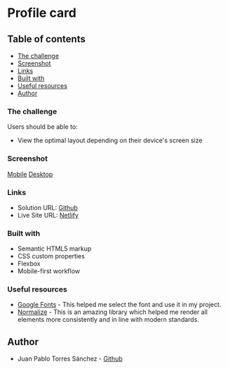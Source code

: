 # Profile card

## Table of contents

  - [The challenge](#the-challenge)
  - [Screenshot](#screenshot)
  - [Links](#links)
  - [Built with](#built-with)
  - [Useful resources](#useful-resources)
  - [Author](#author)

### The challenge

Users should be able to:

- View the optimal layout depending on their device's screen size

### Screenshot

[Mobile](images/mobile.png)
[Desktop](images/desktop.png)

### Links

- Solution URL: [Github](https://github.com/juanptsanchez/profile-card)
- Live Site URL: [Netlify](https://profile-card-test.netlify.app/)

### Built with

- Semantic HTML5 markup
- CSS custom properties
- Flexbox
- Mobile-first workflow

### Useful resources

- [Google Fonts](https://fonts.google.com/) - This helped me select the font and use it in my project.
- [Normalize](https://necolas.github.io/normalize.css/) - This is an amazing library which helped me render all elements more consistently and in line with modern standards.

## Author

- Juan Pablo Torres Sánchez - [Github](https://github.com/juanptsanchez)
